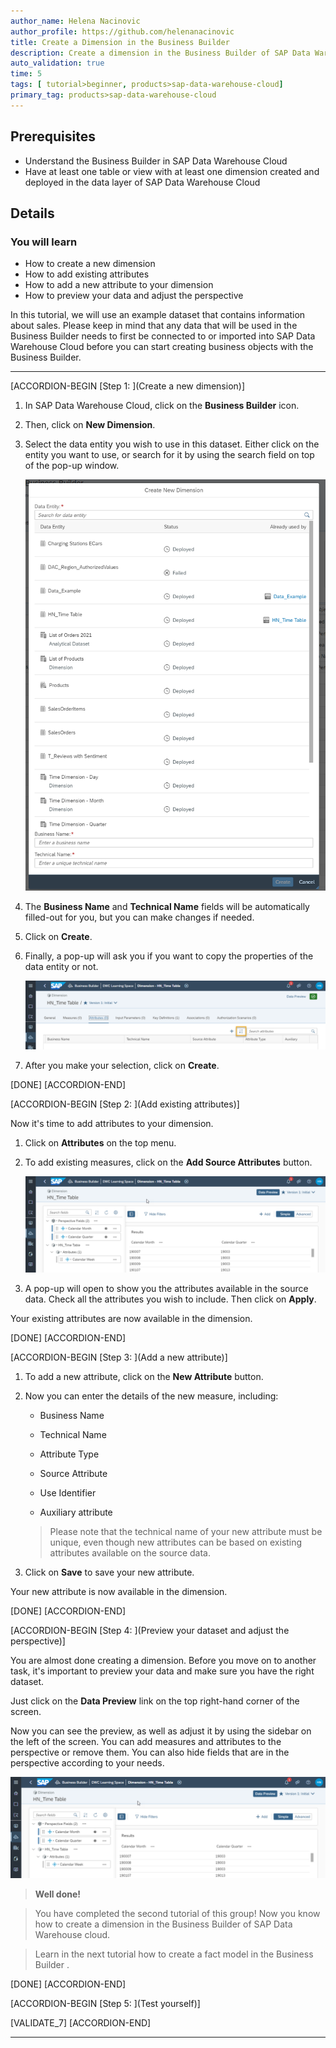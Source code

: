 ```yaml
---
author_name: Helena Nacinovic
author_profile: https://github.com/helenanacinovic
title: Create a Dimension in the Business Builder
description: Create a dimension in the Business Builder of SAP Data Warehouse Cloud.
auto_validation: true
time: 5
tags: [ tutorial>beginner, products>sap-data-warehouse-cloud]
primary_tag: products>sap-data-warehouse-cloud
---
```


## Prerequisites
- Understand the Business Builder in SAP Data Warehouse Cloud
- Have at least one table or view with at least one dimension created and deployed in the data layer of SAP Data Warehouse Cloud


## Details
### You will learn
- How to create a new dimension
- How to add existing attributes
- How to add a new attribute to your dimension
- How to preview your data and adjust the perspective


In this tutorial, we will use an example dataset that contains information about sales. Please keep in mind that any data that will be used in the Business Builder needs to first be connected to or imported into SAP Data Warehouse Cloud before you can start creating business objects with the Business Builder.

---

[ACCORDION-BEGIN [Step 1: ](Create a new dimension)]

1.	In SAP Data Warehouse Cloud, click on the **Business Builder** icon.

2.	Then, click on **New Dimension**.

3.	Select the data entity you wish to use in this dataset. Either click on the entity you want to use, or search for it by using the search field on top of the pop-up window.

    ![Picture1](Picture1.png)

4.	The **Business Name** and **Technical Name** fields will be automatically filled-out for you, but you can make changes if needed.

5.	Click on **Create**.

6.	Finally, a pop-up will ask you if you want to copy the properties of the data entity or not.

    ![Picture2](Picture2.png)

7.	After you make your selection, click on **Create**.


[DONE]
[ACCORDION-END]

[ACCORDION-BEGIN [Step 2: ](Add existing attributes)]

Now it's time to add attributes to your dimension.

1.	Click on **Attributes** on the top menu.

2.	To add existing measures, click on the **Add Source Attributes** button.

    ![Picture3](Picture3.png)

3.	A pop-up will open to show you the attributes available in the source data. Check all the attributes you wish to include. Then click on **Apply**.

Your existing attributes are now available in the dimension.


[DONE]
[ACCORDION-END]


[ACCORDION-BEGIN [Step 3: ](Add a new attribute)]

1.	To add a new attribute, click on the **New Attribute** button.

2.	Now you can enter the details of the new measure, including:

    - Business Name

    - Technical Name

    - Attribute Type

    - Source Attribute

    - Use Identifier

    - Auxiliary attribute

    > Please note that the technical name of your new attribute must be unique, even though new attributes can be based on existing attributes available on the source data.

3.	Click on **Save** to save your new attribute.

Your new attribute is now available in the dimension.


[DONE]
[ACCORDION-END]

[ACCORDION-BEGIN [Step 4: ](Preview your dataset and adjust the perspective)]

You are almost done creating a dimension. Before you move on to another task, it's important to preview your data and make sure you have the right dataset.

Just click on the **Data Preview** link on the top right-hand corner of the screen.

Now you can see the preview, as well as adjust it by using the sidebar on the left of the screen. You can add measures and attributes to the perspective or remove them. You can also hide fields that are in the perspective according to your needs.

![Picture3](Picture3.png)

> **Well done!**

> You have completed the second tutorial of this group! Now you know how to create a dimension in the Business Builder of SAP Data Warehouse cloud.

> Learn in the next tutorial how to create a fact model in the Business Builder .


[DONE]
[ACCORDION-END]

[ACCORDION-BEGIN [Step 5: ](Test yourself)]



[VALIDATE_7]
[ACCORDION-END]




---
